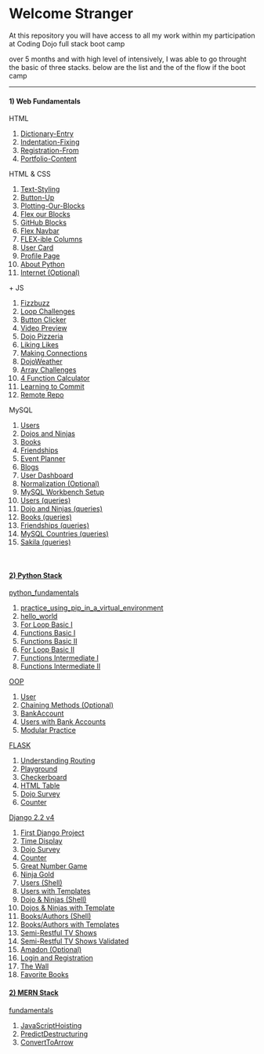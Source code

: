<h1>Welcome Stranger</h1>

<p>At this repository you will have access to all my work within my participation at Coding Dojo full stack boot camp</p>
<p>over 5 months and with high level of intensively, I was able to go throught  the basic of three stacks. below are the list and the of the flow if the boot camp</p>

<hr>
<div class="d-flex">
  <div>
    <h4>1) Web Fundamentals</h4>
    <p>HTML</p>
    <ol>
      <li><a href="https://github.com/alirabah93/Coding-Dojo/tree/master/WEB-FUNDAMENTALS/Week1/Day1/Dictionary-Entry">Dictionary-Entry</a></li>
      <li><a href="https://github.com/alirabah93/Coding-Dojo/tree/master/WEB-FUNDAMENTALS/Week1/Day1/Indentation-Fixing">Indentation-Fixing</a></li>
      <li><a href="https://github.com/alirabah93/Coding-Dojo/tree/master/WEB-FUNDAMENTALS/Week1/Day1/Portfolio-Content">Registration-From</a></li>
      <li><a href="https://github.com/alirabah93/Coding-Dojo/tree/master/WEB-FUNDAMENTALS/Week1/Day1/Registration-From">Portfolio-Content</a></li>
    </ol>
    <p>HTML & CSS</p>
    <ol>
      <li><a href="https://github.com/alirabah93/Coding-Dojo/tree/master/WEB-FUNDAMENTALS/Week1/Day2/Text-Styling">Text-Styling</a></li>
      <li><a href="https://github.com/alirabah93/Coding-Dojo/tree/master/WEB-FUNDAMENTALS/Week1/Day2/Button-Up">Button-Up</a></li>
      <li><a href="https://github.com/alirabah93/Coding-Dojo/tree/master/WEB-FUNDAMENTALS/Week1/Day2/Plotting-Our-Blocks">Plotting-Our-Blocks</a></li>
      <li><a href="https://github.com/alirabah93/Coding-Dojo/tree/master/WEB-FUNDAMENTALS/Week1/Day3/Flex-Our-Blocks">Flex our Blocks</a></li>
      <li><a href="https://github.com/alirabah93/Coding-Dojo/tree/master/WEB-FUNDAMENTALS/Week1/Day3/Github-B-locks">GitHub Blocks</a></li>
      <li><a href="https://github.com/alirabah93/Coding-Dojo/tree/master/WEB-FUNDAMENTALS/Week1/Day3/Flex-Navbar">Flex Navbar</a></li>
      <li><a href="https://github.com/alirabah93/Coding-Dojo/tree/master/WEB-FUNDAMENTALS/Week1/Day3/Flex-ible%20columns">FLEX-ible Columns</a></li>
      <li><a href="https://github.com/alirabah93/Coding-Dojo/tree/master/WEB-FUNDAMENTALS/Week1/Day4/User-Card">User Card</a></li>
      <li><a href="https://github.com/alirabah93/Coding-Dojo/tree/master/WEB-FUNDAMENTALS/Week1/Day4/Profile-Page">Profile Page</a></li>
      <li><a href="https://github.com/alirabah93/Coding-Dojo/tree/master/WEB-FUNDAMENTALS/Week2/Day5/About-Python">About Python</a></li>
      <li><a href="https://github.com/alirabah93/Coding-Dojo/tree/master/WEB-FUNDAMENTALS/Week2/Day5/Internet-optional">Internet (Optional)</a></li>
    </ol>
    <p>+ JS</p>
    <ol>
      <li><a href="https://github.com/alirabah93/Coding-Dojo/tree/master/WEB-FUNDAMENTALS/Week2/Day6/FizzBuzz">Fizzbuzz</a></li>
      <li><a href="https://github.com/alirabah93/Coding-Dojo/tree/master/WEB-FUNDAMENTALS/Week2/Day6/Loop-Challenges">Loop Challenges</a></li>
      <li><a href="https://github.com/alirabah93/Coding-Dojo/tree/master/WEB-FUNDAMENTALS/Week2/Day6/Button-Clicker">Button Clicker</a></li>
      <li><a href="https://github.com/alirabah93/Coding-Dojo/tree/master/WEB-FUNDAMENTALS/Week2/Day7/video-preview">Video Preview</a></li>
      <li><a href="https://github.com/alirabah93/Coding-Dojo/tree/master/WEB-FUNDAMENTALS/Week2/Day7/Dojo-Pizzeria">Dojo Pizzeria</a></li>
      <li><a href="https://github.com/alirabah93/Coding-Dojo/tree/master/WEB-FUNDAMENTALS/Week2/Day7/Likes">Liking Likes</a></li>
      <li><a href="https://github.com/alirabah93/Coding-Dojo/tree/master/WEB-FUNDAMENTALS/Week2/Day8/profile-page">Making Connections</a></li>
      <li><a href="https://github.com/alirabah93/Coding-Dojo/tree/master/WEB-FUNDAMENTALS/Week2/Day8/Dojo-weather">DojoWeather</a></li>
      <li><a href="https://github.com/alirabah93/Coding-Dojo/tree/master/WEB-FUNDAMENTALS/Week2/Day9/Array-Challenge">Array Challenges</a></li>
      <li><a href="https://github.com/alirabah93/Coding-Dojo/tree/master/WEB-FUNDAMENTALS/Week2/Day9/Calculator">4 Function Calculator</a></li>
      <li><a href="https://github.com/alirabah93/Coding-Dojo/blob/master/WEB-FUNDAMENTALS/Week3/Day10/Git%20bash%20testing.txt">Learning to Commit</a></li>
      <li><a href="https://github.com/alirabah93/Coding-Dojo/blob/master/WEB-FUNDAMENTALS/Week3/Day10/basic_repo.txt">Remote Repo</a></li>
    </ol>
    <p>MySQL</p>
    <ol>
      <li><a href="https://github.com/alirabah93/Coding-Dojo/tree/master/WEB-FUNDAMENTALS/Week3/Day11/MySQL_user_assignment">Users</a></li>
      <li><a href="https://github.com/alirabah93/Coding-Dojo/tree/master/WEB-FUNDAMENTALS/Week3/Day11/dojos_and_ninjas_schema">Dojos and Ninjas</a></li>
      <li><a href="https://github.com/alirabah93/Coding-Dojo/tree/master/WEB-FUNDAMENTALS/Week3/Day11/books">Books</a></li>
      <li><a href="https://github.com/alirabah93/Coding-Dojo/tree/master/WEB-FUNDAMENTALS/Week3/Day11/friendships">Friendships</a></li>
      <li><a href="https://github.com/alirabah93/Coding-Dojo/tree/master/WEB-FUNDAMENTALS/Week3/Day11/event_planner">Event Planner</a></li>
      <li><a href="https://github.com/alirabah93/Coding-Dojo/tree/master/WEB-FUNDAMENTALS/Week3/Day11/blogs_schema">Blogs</a></li>
      <li><a href="https://github.com/alirabah93/Coding-Dojo/tree/master/WEB-FUNDAMENTALS/Week3/Day11/user_dashboard_schema">User Dashboard</a></li>
      <li><a href="https://github.com/alirabah93/Coding-Dojo/tree/master/WEB-FUNDAMENTALS/Week3/Day11/normalization_schema">Normalization (Optional)</a></li>
      <li><a href="https://github.com/alirabah93/Coding-Dojo/tree/master/WEB-FUNDAMENTALS/Week3/day12/MySQL-Workbench-Setup">MySQL Workbench Setup</a></li>
      <li><a href="https://github.com/alirabah93/Coding-Dojo/tree/master/WEB-FUNDAMENTALS/Week3/day12/users_assignment">Users (queries)</a></li>
      <li><a href="https://github.com/alirabah93/Coding-Dojo/tree/master/WEB-FUNDAMENTALS/Week3/day12/dojos_and_ninjas_assignment">Dojo and Ninjas (queries)</a></li>
      <li><a href="https://github.com/alirabah93/Coding-Dojo/tree/master/WEB-FUNDAMENTALS/Week3/day12/books">Books (queries)</a></li>
      <li><a href="https://github.com/alirabah93/Coding-Dojo/tree/master/WEB-FUNDAMENTALS/Week3/day12/friendships">Friendships (queries)</a></li>
      <li><a href="https://github.com/alirabah93/Coding-Dojo/tree/master/WEB-FUNDAMENTALS/Week3/day12/MySQL_Countries">MySQL Countries (queries)</a></li>
      <li><a href="https://github.com/alirabah93/Coding-Dojo/tree/master/WEB-FUNDAMENTALS/Week3/day12/Sakila">Sakila (queries)</a></li>
    </ol>
  </div>
  <br/>
  <div>
    <h4><a href="https://github.com/alirabah93/Coding-Dojo/tree/master/python_stack">2) Python Stack</a></h4>
    <p><a href="https://github.com/alirabah93/Coding-Dojo/tree/master/python_stack/_python/python_fundamentals">python_fundamentals</a></p>
      <ol>
        <li><a href="https://github.com/alirabah93/Coding-Dojo/blob/master/python_stack/_python/python_fundamentals/week1_day1/practice_using_pip_in_a_virtual_environment.txt">practice_using_pip_in_a_virtual_environment</a></li>
        <li><a href="https://github.com/alirabah93/Coding-Dojo/blob/master/python_stack/_python/python_fundamentals/week1_day1/hello_world.py">hello_world</a></li>
        <li><a href="https://github.com/alirabah93/Coding-Dojo/blob/master/python_stack/_python/python_fundamentals/week1_day2/for_loop_basic1.py">For Loop Basic I</a></li>
        <li><a href="https://github.com/alirabah93/Coding-Dojo/blob/master/python_stack/_python/python_fundamentals/week1_day2/Functions_Basic1.py">Functions Basic I</a></li>
        <li><a href="https://github.com/alirabah93/Coding-Dojo/blob/master/python_stack/_python/python_fundamentals/week1_day2/Functions_Basic2.py">Functions Basic II</a></li>
        <li><a href="https://github.com/alirabah93/Coding-Dojo/blob/master/python_stack/_python/python_fundamentals/week1_day2/for_loop_basic2.py">For Loop Basic II</a></li>
        <li><a href="https://github.com/alirabah93/Coding-Dojo/blob/master/python_stack/_python/python_fundamentals/week1_day2/functions_intermediate1.py">Functions Intermediate I</a></li>
        <li><a href="https://github.com/alirabah93/Coding-Dojo/blob/master/python_stack/_python/python_fundamentals/week1_day2/functions_intermediate2.py">Functions Intermediate II</a></li>
      </ol>
    <p><a href="https://github.com/alirabah93/Coding-Dojo/tree/master/python_stack/_python/OOP">OOP</a></p>
      <ol>
        <li><a href="https://github.com/alirabah93/Coding-Dojo/blob/master/python_stack/_python/OOP/week1_day3/user.py">User</a></li>
        <li><a href="https://github.com/alirabah93/Coding-Dojo/blob/master/python_stack/_python/OOP/week1_day3/chaining_methods.py">Chaining Methods (Optional)</a></li>
        <li><a href="https://github.com/alirabah93/Coding-Dojo/blob/master/python_stack/_python/OOP/week1_day3/bank_accounts.py">BankAccount</a></li>
        <li><a href="https://github.com/alirabah93/Coding-Dojo/blob/master/python_stack/_python/OOP/week1_day3/users_with_bank_accounts.py">Users with Bank Accounts</a></li>
        <li><a href="https://github.com/alirabah93/Coding-Dojo/tree/master/python_stack/_python/OOP/week1_day3/modularizing">Modular Practice</a></li>
      </ol>
    <p><a href="https://github.com/alirabah93/Coding-Dojo/tree/master/python_stack/flask">FLASK</a></p>
      <ol>
        <li><a href="https://github.com/alirabah93/Coding-Dojo/blob/master/python_stack/flask/flask_fundamentals/week1_day4/understanding_routing.py">Understanding Routing</a></li>
        <li><a href="https://github.com/alirabah93/Coding-Dojo/tree/master/python_stack/flask/flask_fundamentals/week1_day4/playGround">Playground</a></li>
        <li><a href="https://github.com/alirabah93/Coding-Dojo/tree/master/python_stack/flask/flask_fundamentals/week1_day4/checkerboard">Checkerboard</a></li>
        <li><a href="https://github.com/alirabah93/Coding-Dojo/tree/master/python_stack/flask/flask_fundamentals/week2_day1/html_table">HTML Table</a></li>
        <li><a href="https://github.com/alirabah93/Coding-Dojo/tree/master/python_stack/flask/flask_fundamentals/week2_day2/dojo_survey">Dojo Survey</a></li>
        <li><a href="https://github.com/alirabah93/Coding-Dojo/tree/master/python_stack/flask/flask_fundamentals/week2_day2/counter">Counter</a></li>
      </ol>
    <p><a href="https://github.com/alirabah93/Coding-Dojo/tree/master/python_stack/django">Django 2.2 v4</a></p>
      <ol>
        <li><a href="https://github.com/alirabah93/Coding-Dojo/tree/master/python_stack/django/django_intro/first_django_project">First Django Project</a></li>
        <li><a href="https://github.com/alirabah93/Coding-Dojo/tree/master/python_stack/django/django_intro/time_display">Time Display</a></li>
        <li><a href="https://github.com/alirabah93/Coding-Dojo/tree/master/python_stack/django/django_intro/dojo_survey">Dojo Survey</a></li>
        <li><a href="https://github.com/alirabah93/Coding-Dojo/tree/master/python_stack/django/django_intro/counter">Counter</a></li>
        <li><a href="https://github.com/alirabah93/Coding-Dojo/tree/master/python_stack/django/django_intro/great_number_game">Great Number Game</a></li>
        <li><a href="https://github.com/alirabah93/Coding-Dojo/tree/master/python_stack/django/django_intro/ninja_gold">Ninja Gold</a></li>
        <li><a href="https://github.com/alirabah93/Coding-Dojo/tree/master/python_stack/django/django_intro/single_model_orm">Users (Shell)</a></li>
        <li><a href="https://github.com/alirabah93/Coding-Dojo/tree/master/python_stack/django/django_orm/User_with_templates">Users with Templates</a></li>
        <li><a href="https://github.com/alirabah93/Coding-Dojo/tree/master/python_stack/django/django_orm/dojo_ninjas_proj">Dojo & Ninjas (Shell)</a></li>
        <li><a href="https://github.com/alirabah93/Coding-Dojo/tree/master/python_stack/django/django_orm/dojos_ninjas_with_template">Dojos & Ninjas with Template</a></li>
        <li><a href="https://github.com/alirabah93/Coding-Dojo/tree/master/python_stack/django/django_orm/books_authors_proj">Books/Authors (Shell)</a></li>
        <li><a href="https://github.com/alirabah93/Coding-Dojo/tree/master/python_stack/django/django_orm/books_authors_with_templates">Books/Authors with Templates</a></li>
        <li><a href="https://github.com/alirabah93/Coding-Dojo/tree/master/python_stack/django/django_orm/semi_restfull_tv_shows">Semi-Restful TV Shows</a></li>
        <li><a href="https://github.com/alirabah93/Coding-Dojo/tree/master/python_stack/django/django_orm/semi_restfull_tv_shows_validated">Semi-Restful TV Shows Validated</a></li>
        <li><a href="https://github.com/alirabah93/Coding-Dojo/tree/master/python_stack/django/django_orm/amadon-master">Amadon (Optional)</a></li>
        <li><a href="https://github.com/alirabah93/Coding-Dojo/tree/master/python_stack/django/django_orm/log_and_reg">Login and Registration</a></li>
        <li><a href="https://github.com/alirabah93/Coding-Dojo/tree/master/python_stack/django/django_orm/the_wall">The Wall</a></li>
        <li><a href="https://github.com/alirabah93/Coding-Dojo/tree/master/python_stack/django/django_orm/favorite_books">Favorite Books</a></li>
      </ol>
  </div>
    <div>
      <h4><a href="https://github.com/alirabah93/Coding-Dojo/tree/master/MERN">2) MERN Stack</a></h4>
      <p> <a href="https://github.com/alirabah93/Coding-Dojo/tree/master/MERN/javaScript/fundamentals">fundamentals</a></p>
      <ol>
        <li><a href="https://github.com/alirabah93/Coding-Dojo/tree/master/MERN/javaScript/fundamentals/JavaScriptHoisting">JavaScriptHoisting</a></li>
        <li><a href="https://github.com/alirabah93/Coding-Dojo/tree/master/MERN/javaScript/fundamentals/PredictDestructuring">PredictDestructuring</a></li>
        <li><a href="https://github.com/alirabah93/Coding-Dojo/tree/master/MERN/javaScript/fundamentals/ConvertToArrow">ConvertToArrow</a></li>
      </ol>
  </div>
</div>


